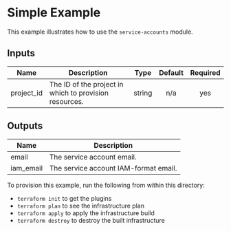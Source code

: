 # Simple Example

This example illustrates how to use the `service-accounts` module.

[^]: (autogen_docs_start)

## Inputs

| Name | Description | Type | Default | Required |
|------|-------------|:----:|:-----:|:-----:|
| project\_id | The ID of the project in which to provision resources. | string | n/a | yes |

## Outputs

| Name | Description |
|------|-------------|
| email | The service account email. |
| iam\_email | The service account IAM-format email. |

[^]: (autogen_docs_end)

To provision this example, run the following from within this directory:
- `terraform init` to get the plugins
- `terraform plan` to see the infrastructure plan
- `terraform apply` to apply the infrastructure build
- `terraform destroy` to destroy the built infrastructure
